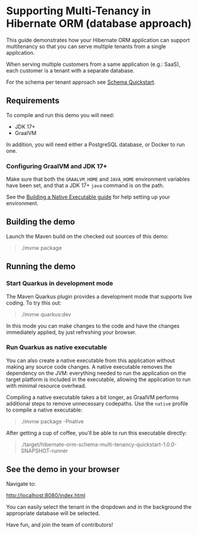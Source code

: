 # Supporting Multi-Tenancy in Hibernate ORM (database approach)

This guide demonstrates how your Hibernate ORM application can support multitenancy so that you can serve multiple tenants from a single application. 

When serving multiple customers from a same application (e.g.: SaaS), each customer is a tenant with a separate database. 

For the schema per tenant approach see [Schema Quickstart](../hibernate-orm-multi-tenancy-schema-quickstart/README.md).

## Requirements

To compile and run this demo you will need:

- JDK 17+
- GraalVM

In addition, you will need either a PostgreSQL database, or Docker to run one.

### Configuring GraalVM and JDK 17+

Make sure that both the `GRAALVM_HOME` and `JAVA_HOME` environment variables have
been set, and that a JDK 17+ `java` command is on the path.

See the [Building a Native Executable guide](https://quarkus.io/guides/building-native-image)
for help setting up your environment.

## Building the demo

Launch the Maven build on the checked out sources of this demo:

> ./mvnw package

## Running the demo

### Start Quarkus in development mode

The Maven Quarkus plugin provides a development mode that supports live coding. To try this out:

> ./mvnw quarkus:dev

In this mode you can make changes to the code and have the changes immediately applied, by just refreshing your browser.

### Run Quarkus as native executable

You can also create a native executable from this application without making any source code changes. A native executable removes the dependency on the JVM:
everything needed to run the application on the target platform is included in the executable, allowing the application to run with minimal resource overhead.

Compiling a native executable takes a bit longer, as GraalVM performs additional steps to remove unnecessary codepaths. Use the  `native` profile to compile  a native executable:

> ./mvnw package -Pnative

After getting a cup of coffee, you'll be able to run this executable directly:

> ./target/hibernate-orm-schema-multi-tenancy-quickstart-1.0.0-SNAPSHOT-runner


## See the demo in your browser

Navigate to:

<http://localhost:8080/index.html>

You can easily select the tenant in the dropdown and in the background the appropriate database will be selected. 

Have fun, and join the team of contributors!